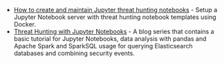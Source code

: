 * [How to create and maintain Jupyter threat hunting notebooks](https://expel.io/blog/how-to-create-maintain-jupyter-threat-hunting-notebooks/) - Setup a Jupyter Notebook server with threat hunting notebook templates using Docker.
* [Threat Hunting with Jupyter Notebooks](https://posts.specterops.io/threat-hunting-with-jupyter-notebooks-part-1-your-first-notebook-9a99a781fde7) - A blog series that contains a basic tutorial for Jupyter Notebooks, data analysis with pandas and Apache Spark and SparkSQL usage for querying Elasticsearch databases and combining security events.
